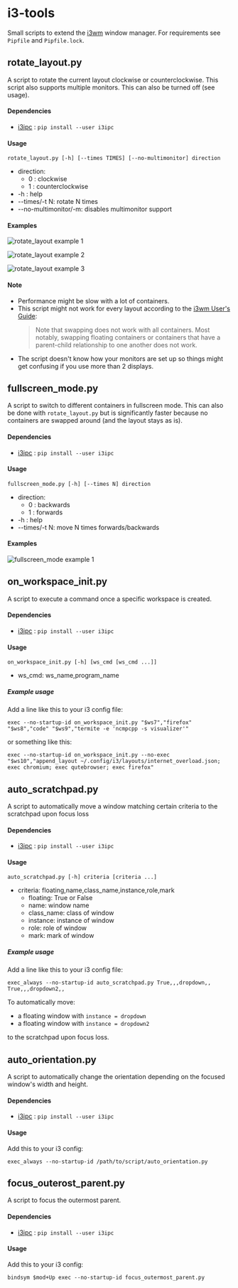 # i3-tools
Small scripts to extend the [i3wm](https://i3wm.org/) window manager. For requirements see `Pipfile` and `Pipfile.lock`.

## rotate_layout.py ##
A script to rotate the current layout clockwise or counterclockwise. This
script also supports multiple monitors. This can also be turned off (see
usage).
#### Dependencies ####

 * [i3ipc](https://github.com/acrisci/i3ipc-python) : `pip install --user i3ipc`

#### Usage ####
`rotate_layout.py [-h] [--times TIMES] [--no-multimonitor] direction`

 * direction:
   * 0 : clockwise
   * 1 : counterclockwise
 * -h : help
 * --times/-t N: rotate N times
 * --no-multimonitor/-m: disables multimonitor support

#### Examples ####

![rotate_layout example 1](images/01_rotate_layout.gif)

![rotate_layout example 2](images/02_rotate_layout.gif)

![rotate_layout example 3](images/04_rotate_layout.gif)

#### Note ####

* Performance might be slow with a lot of containers.
* This script might not work for every layout according to the [i3wm User's Guide](https://i3wm.org/docs/userguide.html#_swapping_containers):
     > Note that swapping does not work with all containers. Most notably, swapping floating containers or containers that have a parent-child relationship to one another does not work.
* The script doesn't know how your monitors are set up so things might get
    confusing if you use more than 2 displays.

## fullscreen_mode.py ##
A script to switch to different containers in fullscreen mode. This can also be done with `rotate_layout.py` but is significantly faster because no containers are swapped around (and the layout stays as is).

#### Dependencies ####

 * [i3ipc](https://github.com/acrisci/i3ipc-python) : `pip install --user i3ipc`

#### Usage ####
`fullscreen_mode.py [-h] [--times N] direction`

 * direction:
   * 0 : backwards
   * 1 : forwards
 * -h : help
 * --times/-t N: move N times forwards/backwards

#### Examples ####

![fullscreen_mode example 1](images/01_fullscreen_mode.gif)

## on_workspace_init.py ##
A script to execute a command once a specific workspace is created.

#### Dependencies ####

 * [i3ipc](https://github.com/acrisci/i3ipc-python) : `pip install --user i3ipc`

#### Usage ####

```
on_workspace_init.py [-h] [ws_cmd [ws_cmd ...]]
```

* ws_cmd: ws_name,program_name


##### Example usage #####
Add a line like this to your i3 config file:

```
exec --no-startup-id on_workspace_init.py "$ws7","firefox" "$ws8","code" "$ws9","termite -e 'ncmpcpp -s visualizer'"
```

or something like this:

```
exec --no-startup-id on_workspace_init.py --no-exec "$ws10","append_layout ~/.config/i3/layouts/internet_overload.json; exec chromium; exec qutebrowser; exec firefox"
```

## auto_scratchpad.py ##
A script to automatically move a window matching certain criteria to the scratchpad upon focus loss

#### Dependencies ####

 * [i3ipc](https://github.com/acrisci/i3ipc-python) : `pip install --user i3ipc`

#### Usage ####

```
auto_scratchpad.py [-h] criteria [criteria ...]
```

* criteria: floating,name,class_name,instance,role,mark
    * floating: True or False
    * name: window name
    * class_name: class of window
    * instance: instance of window
    * role: role of window
    * mark: mark of window

##### Example usage #####
Add a line like this to your i3 config file:

```
exec_always --no-startup-id auto_scratchpad.py True,,,dropdown,, True,,,dropdown2,,
```

To automatically move:

 * a floating window with `instance = dropdown`
 * a floating window with `instance = dropdown2`

to the scratchpad upon focus loss.


## auto_orientation.py ##
A script to automatically change the orientation depending on the focused window's width and height.

#### Dependencies ####

 * [i3ipc](https://github.com/acrisci/i3ipc-python) : `pip install --user i3ipc`

#### Usage ####

Add this to your i3 config:

```
exec_always --no-startup-id /path/to/script/auto_orientation.py
```

## focus_outerost_parent.py ##
A script to focus the outermost parent.

#### Dependencies ####

 * [i3ipc](https://github.com/acrisci/i3ipc-python) : `pip install --user i3ipc`

#### Usage ####

Add this to your i3 config:

```
bindsym $mod+Up exec --no-startup-id focus_outermost_parent.py
```
